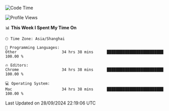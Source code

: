 <!--START_SECTION:waka-->
![Code Time](http://img.shields.io/badge/Code%20Time-2%2C820%20hrs%2033%20mins-blue)

![Profile Views](http://img.shields.io/badge/Profile%20Views-0-blue)

📊 **This Week I Spent My Time On** 

```text
🕑︎ Time Zone: Asia/Shanghai

💬 Programming Languages: 
Other                    34 hrs 38 mins      █████████████████████████   100.00 % 

🔥 Editors: 
Chrome                   34 hrs 38 mins      █████████████████████████   100.00 % 

💻 Operating System: 
Mac                      34 hrs 38 mins      █████████████████████████   100.00 % 
```


 Last Updated on 28/09/2024 22:19:06 UTC
<!--END_SECTION:waka-->